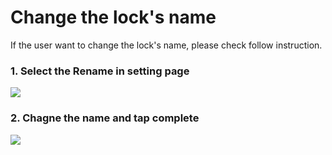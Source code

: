 # Change the lock's name

If the user want to change the lock's name, please check follow instruction.

### 1. Select the Rename in setting page

![](https://initail.files.wordpress.com/2017/01/setting.jpg)
### 2. Chagne the name and tap complete

![](https://initail.files.wordpress.com/2017/01/lockname.jpg)
